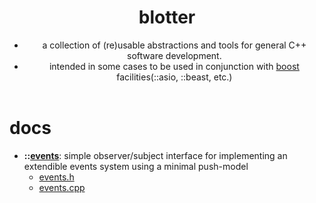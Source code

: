 <body>
    <header>
        <h1>
        	<b>blotter</b>
      	</h1>
      	<div>
        	<ul>
            	<li>a collection of (re)usable abstractions and tools for general C++ software development.</li>
                <li>intended in some cases to be used in conjunction with <a href="https://www.boost.org">boost</a> facilities(::asio, ::beast, etc.)</li>
          	</ul>
      	</div>
	</header>
	<h1>
    	<b>docs</b>  
  	</h1>
  	<ul>
     	<li>
          	<!-- EVENTS BEGIN -->
         	<b>::<a href="https://github.com/turakz/blotter/tree/master/events">events</b></a>: simple observer/subject interface for implementing an extendible events system using a minimal push-model
          	<ul>
            	<li><a href="https://github.com/turakz/blotter/tree/master/events/events.h">events.h</a></li>
              	<li><a href="https://github.com/turakz/blotter/tree/master/events/events.cpp">events.cpp</a></li>
          	</ul>
           <!-- EVENTS END -->
      	</li>  
  	</ul>
</body>
